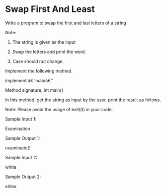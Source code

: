 # Swap First And Least

Write a program to swap the first and last letters of a string

Note:

1. The string is given as the input

2. Swap the letters and print the word.

3. Case should not change.

Implement the following method.

implement â€˜mainâ€™

Method signature, int main()

In this method, get the string as input by the user. print the result as follows.

Note: Please avoid the usage of exit(0) in your code.  

Sample Input 1:

Examination

Sample Output 1:

nxaminatioE

Sample Input 2:

white

Sample Output 2:

ehitw
